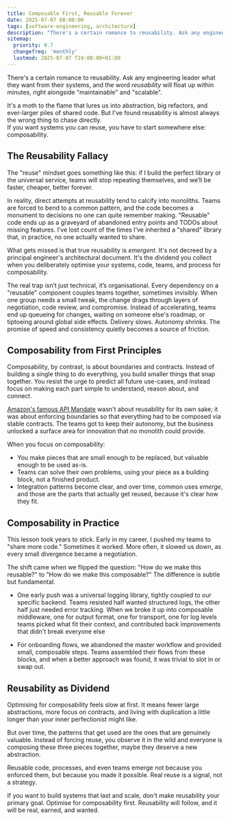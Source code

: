 ```yaml
---
title: Composable First, Reusable Forever
date: 2025-07-07 08:00:00
tags: [software-engineering, architecture]
description: "There's a certain romance to reusability. Ask any engineering leader what they want from their systems, and the word reusability will float up within minutes - right alongside maintainable and scalable. It's a moth to the flame that lures us into abstraction, grand refactors, and ever-larger piles of shared code. But after a decade leading teams, I've found reusability is almost always the wrong thing to chase directly. If you want systems you can reuse, you have to start somewhere else: composability."
sitemap:
  priority: 0.7
  changefreq: 'monthly'
  lastmod: 2025-07-07 T19:00:00+01:00
---
```


There's a certain romance to reusability. Ask any engineering leader what they want from their systems, and the word *reusability* will float up within minutes, right alongside "maintainable" and "scalable".

It's a moth to the flame that lures us into abstraction, big refactors, and ever-larger piles of shared code. But I've found reusability is almost always the wrong thing to chase directly.  
If you want systems you can reuse, you have to start somewhere else: composability.

## The Reusability Fallacy

The "reuse" mindset goes something like this: if I build the perfect library or the universal service, teams will stop repeating themselves, and we’ll be faster, cheaper, better forever.

In reality, direct attempts at reusability tend to calcify into monoliths. Teams are forced to bend to a common pattern, and the code becomes a monument to decisions no one can quite remember making. "Reusable" code ends up as a graveyard of abandoned entry points and TODOs about missing features. I’ve lost count of the times I’ve inherited a "shared" library that, in practice, no one actually wanted to share.

What gets missed is that true reusability is *emergent*. It's not decreed by a principal engineer's architectural document. It's the dividend you collect when you deliberately optimise your systems, code, teams, and process for composability.

The real trap isn’t just technical, it’s organisational. Every dependency on a "reusable" component couples teams together, sometimes invisibly. When one group needs a small tweak, the change drags through layers of negotiation, code review, and compromise. Instead of accelerating, teams end up queueing for changes, waiting on someone else's roadmap, or tiptoeing around global side effects. Delivery slows. Autonomy shrinks. The promise of speed and consistency quietly becomes a source of friction.



## Composability from First Principles

Composability, by contrast, is about boundaries and contracts. Instead of building a single thing to do everything, you build smaller things that snap together. You resist the urge to predict all future use-cases, and instead focus on making each part simple to understand, reason about, and connect.

[Amazon's famous API Mandate](https://nordicapis.com/the-bezos-api-mandate-amazons-manifesto-for-externalization) wasn't about reusability for its own sake; it was about enforcing boundaries so that everything had to be composed via stable contracts. The teams got to keep their autonomy, but the business unlocked a surface area for innovation that no monolith could provide.

When you focus on composability:

- You make pieces that are small enough to be replaced, but valuable enough to be used as-is.
- Teams can solve their own problems, using your piece as a building block, not a finished product.
- Integration patterns become clear, and over time, common uses *emerge*, and those are the parts that actually get reused, because it's clear how they fit.

## Composability in Practice

This lesson took years to stick. Early in my career, I pushed my teams to "share more code." Sometimes it worked. More often, it slowed us down, as every small divergence became a negotiation.  

The shift came when we flipped the question: "How do we make this reusable?" to "How do we make this composable?" The difference is subtle but fundamental.

- One early push was a universal logging library, tightly coupled to our specific backend. Teams resisted half wanted structured logs, the other half just needed error tracking. When we broke it up into composable middleware, one for output format, one for transport, one for log levels teams picked what fit their context, and contributed back improvements that didn't break everyone else

- For onboarding flows, we abandoned the master workflow and provided small, composable steps. Teams assembled their flows from these blocks, and when a better approach was found, it was trivial to slot in or swap out.

## Reusability as Dividend

Optimising for composability feels slow at first. It means fewer large abstractions, more focus on contracts, and living with duplication a little longer than your inner perfectionist might like.

But over time, the patterns that get used are the ones that are genuinely valuable. Instead of forcing reuse, you observe it in the wild and everyone is composing these three pieces together, maybe they deserve a new abstraction.

Reusable code, processes, and even teams emerge not because you enforced them, but because you made it possible. Real reuse is a signal, not a strategy.

If you want to build systems that last and scale, don't make reusability your primary goal. Optimise for composability first. Reusability will follow, and it will be real, earned, and wanted.
